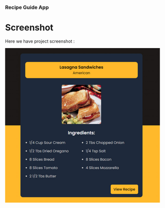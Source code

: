 ### Recipe Guide App

# Screenshot
Here we have project screenshot :

![screenshot](screenshot.jpg)
